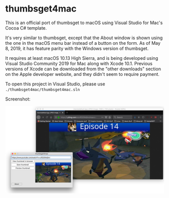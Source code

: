 # thumbsget4mac

This is an official port of thumbsget to macOS using Visual Studio for Mac's Cocoa C# template.

It's very similar to thumbsget, except that the About window is shown using the one in the macOS menu bar instead of a button on the form. As of May 8, 2019, it has feature parity with the Windows version of thumbsget.

It requires at least macOS 10.13 High Sierra, and is being developed using Visual Studio Community 2019 for Mac along with Xcode 10.1. Previous versions of Xcode can be downloaded from the "other downloads" section on the Apple developer website, and they didn't seem to require payment.


To open this project in Visual Studio, please use `./thumbsget4mac/thumbsget4mac.sln` 


Screenshot:

![](../docs/images/thumbsget4mac-with-preview-and-thumbnail-in-firefox.png?raw=true)
